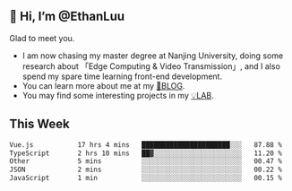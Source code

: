 ## 👋 Hi, I’m @EthanLuu

Glad to meet you.

- I am now chasing my master degree at Nanjing University, doing some research about 「Edge Computing & Video Transmission」, and I also spend my spare time learning front-end development.
- You can learn more about me at my [📝BLOG](https://blog.ethanloo.cn).
- You may find some interesting projects in my [💡LAB](https://lab.ethanloo.cn).

## This Week
<!--START_SECTION:waka-->

```txt
Vue.js           17 hrs 4 mins   ██████████████████████░░░   87.88 %
TypeScript       2 hrs 10 mins   ██▓░░░░░░░░░░░░░░░░░░░░░░   11.20 %
Other            5 mins          ░░░░░░░░░░░░░░░░░░░░░░░░░   00.47 %
JSON             2 mins          ░░░░░░░░░░░░░░░░░░░░░░░░░   00.22 %
JavaScript       1 min           ░░░░░░░░░░░░░░░░░░░░░░░░░   00.15 %
```

<!--END_SECTION:waka-->
